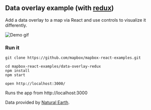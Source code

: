 Data overlay example (with [redux](https://www.npmjs.com/package/redux))
---

Add a data overlay to a map via React and use controls to visualize it differently.

![Demo gif](https://i.imgur.com/FiqNRfZ.gif)

### Run it

    git clone https://github.com/mapbox/mapbox-react-examples.git

    cd mapbox-react-examples/data-overlay-redux
    npm install
    npm start

    open http://localhost:3000/

Runs the app from http://localhost:3000

Data provided by [Natural Earth](http://www.naturalearthdata.com/).
